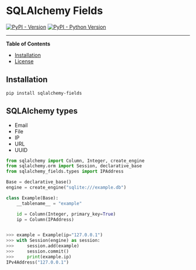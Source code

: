 # SQLAlchemy Fields

[![PyPI - Version](https://img.shields.io/pypi/v/sqlalchemy-fields.svg)](https://pypi.org/project/sqlalchemy-fields)
[![PyPI - Python Version](https://img.shields.io/pypi/pyversions/sqlalchemy-fields.svg)](https://pypi.org/project/sqlalchemy-fields)

-----

**Table of Contents**

- [Installation](#installation)
- [License](#license)

## Installation

```console
pip install sqlalchemy-fields
```

## SQLAlchemy types

- Email
- File
- IP
- URL
- UUID

```python
from sqlalchemy import Column, Integer, create_engine
from sqlalchemy.orm import Session, declarative_base
from sqlalchemy_fields.types import IPAddress

Base = declarative_base()
engine = create_engine("sqlite:///example.db")

class Example(Base):
    __tablename__ = "example"

    id = Column(Integer, primary_key=True)
    ip = Column(IPAddress)


>>> example = Example(ip="127.0.0.1")
>>> with Session(engine) as session:
>>>     session.add(example)
>>>     session.commit()
>>>     print(example.ip)
IPv4Address("127.0.0.1")
```

